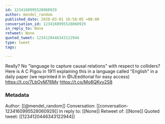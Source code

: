 ```yaml
---
id: 1234160995528060929
author: mendel_random
published_date: 2020-03-01 16:58:05 +00:00
conversation_id: 1234160995528060929
in_reply_to: None
retweet: None
quoted_tweet: 1234120446343122944
type: tweet
tags:

---
```


Really? No "language to capture causal relations" with respect to colliders? Here is A C Pigou in 1911 explaining this in a language called "English" in a daily paper (we reprinted it in @IJEeditorial for easy access)   https://t.co/7LbOvM76Mv https://t.co/Mo8QKvy2S8

### Metadata

Author: [[@mendel_random]]
Conversation: [[conversation-1234160995528060929]]
In reply to: [[None]]
Retweet of: [[None]]
Quoted tweet: [[1234120446343122944]]
